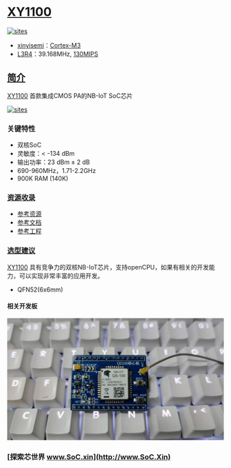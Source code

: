 ﻿# [XY1100](https://github.com/SoCXin/XY1100)

[![sites](http://182.61.61.133/link/resources/SoC.png)](http://www.SoC.Xin)

* [xinyisemi](http://www.xinyisemi.com)：[Cortex-M3](https://github.com/SoCXin/Cortex)
* [L3R4](https://github.com/SoCXin/Level)：39.168MHz, [130MIPS](https://www.eembc.org/coremark/scores.php)

## [简介](https://github.com/SoCXin/XY1100/wiki)

[XY1100](https://github.com/SoCXin/XY1100) 首款集成CMOS PA的NB-IoT SoC芯片

[![sites](docs/XY1100.png)](http://www.xinyisemi.com/a/products/67.html)

### 关键特性

* 双核SoC
* 灵敏度：< -134 dBm
* 输出功率：23 dBm ± 2 dB
* 690-960MHz，1.71-2.2GHz
* 900K RAM (140K)

### [资源收录](https://github.com/SoCXin)

* [参考资源](src/)
* [参考文档](docs/)
* [参考工程](project/)

### [选型建议](https://github.com/SoCXin)

[XY1100](http://www.xinyisemi.com/a/products/67.html) 具有竞争力的双核NB-IoT芯片，支持openCPU，如果有相关的开发能力，可以实现非常丰富的应用开发。

* QFN52(6x6mm)

#### 相关开发板

[![sites](docs/B.jpg)](https://item.taobao.com/item.htm?spm=a1z10.5-c.w4002-17013502267.35.409ff27fKSCoCI&id=646752053427)


### [探索芯世界 www.SoC.xin](http://www.SoC.Xin)
